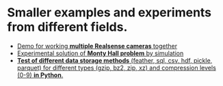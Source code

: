 # Smaller examples and experiments from different fields.

* <a href="Multiple_realsense_cameras">Demo for working **multiple Realsense cameras** together</a>
* <a href="Monty_Hall_problem">Experimental solution of **Monty Hall problem** by simulation</a> 
* <a href="python_pickle_methods_time_and_size">**Test of different data storage methods** (feather, sql, csv, hdf, pickle, parquet) for different types (gzip, bz2, zip, xz) and compression levels (0-9) **in Python**.</a> 
 


